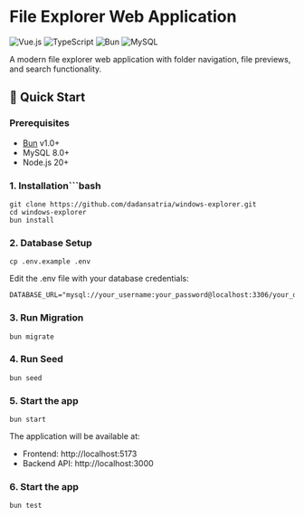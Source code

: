 # File Explorer Web Application

![Vue.js](https://img.shields.io/badge/vuejs-%2335495e.svg?logo=vuedotjs&logoColor=%234FC08D)
![TypeScript](https://img.shields.io/badge/typescript-%23007ACC.svg?logo=typescript&logoColor=white)
![Bun](https://img.shields.io/badge/Bun-%23000000.svg?logo=bun&logoColor=white)
![MySQL](https://img.shields.io/badge/mysql-%2300f.svg?logo=mysql&logoColor=white)

A modern file explorer web application with folder navigation, file previews, and search functionality.

## 🚀 Quick Start

### Prerequisites
- [Bun](https://bun.sh/) v1.0+
- MySQL 8.0+
- Node.js 20+

### 1. Installation```bash
```
git clone https://github.com/dadansatria/windows-explorer.git
cd windows-explorer
bun install 
```

### 2. Database Setup
```
cp .env.example .env
```
Edit the .env file with your database credentials:


```
DATABASE_URL="mysql://your_username:your_password@localhost:3306/your_database"
```

### 3. Run Migration
```
bun migrate
```

### 4. Run Seed
```
bun seed
```

### 5. Start the app
```
bun start
```


The application will be available at:
- Frontend: http://localhost:5173
- Backend API: http://localhost:3000

### 6. Start the app
```
bun test
```
